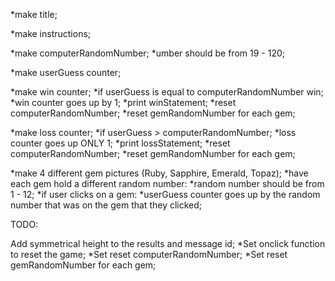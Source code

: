 *make title;

*make instructions;

*make computerRandomNumber;
  *umber should be from 19 - 120;

*make userGuess counter;

*make win counter;
  *if userGuess is equal to computerRandomNumber win;
    *win counter goes up by 1;
    *print winStatement;
    *reset computerRandomNumber;
    *reset gemRandomNumber for each gem;

*make loss counter;
  *if userGuess > computerRandomNumber;
    *loss counter goes up ONLY 1;
    *print lossStatement;
    *reset computerRandomNumber;
    *reset gemRandomNumber for each gem;

*make 4 different gem pictures (Ruby, Sapphire, Emerald, Topaz);
  *have each gem hold a different random number:
    *random number should be from 1 - 12;
  *if user clicks on a gem:
    *userGuess counter goes up by the random number that was on the gem that they clicked;

TODO:

Add symmetrical height to the results and message id;
*Set onclick function to reset the game;
*Set reset computerRandomNumber;
*Set reset gemRandomNumber for each gem;



